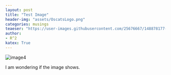 ```yaml
---
layout: post
title: "Test Image"
header-img: "assets/OscatsLogo.png"
categories: musings
teaeser: "https://user-images.githubusercontent.com/25676667/148878177-f056e2ef-3628-47d5-ac41-b241fc9be8ab.jpg"
author:
- R^2
katex: True
---
```



![image4](https://user-images.githubusercontent.com/25676667/148878177-f056e2ef-3628-47d5-ac41-b241fc9be8ab.jpg)

I am wondering if the image shows.



